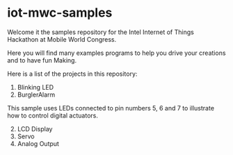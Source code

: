 iot-mwc-samples
===============

Welcome it the samples repository for the Intel Internet of Things Hackathon at Mobile World Congress.  

Here you will find many examples programs to help you drive your creations and to have fun Making.


Here is a list of the projects in this repository:

1. Blinking LED
2. BurglerAlarm

This sample uses LEDs connected to pin numbers 5, 6 and 7 to illustrate how
to control digital actuators.

2. LCD Display
3. Servo
4. Analog Output
